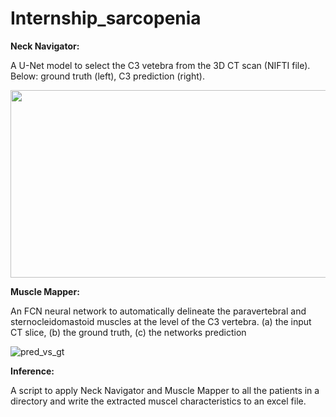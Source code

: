 # Internship_sarcopenia


**Neck Navigator:**

A U-Net model to select the C3 vetebra from the 3D CT scan (NIFTI file).
Below: ground truth (left), C3 prediction (right).

<img src="https://user-images.githubusercontent.com/60819221/135115131-b39765e8-a919-4b53-82a1-166d3b13dadb.png" width="600" height="300">

**Muscle Mapper:**

An FCN neural network to automatically delineate the paravertebral and sternocleidomastoid muscles at the level of the C3 vertebra. 
(a) the input CT slice, (b) the ground truth, (c) the networks prediction

![pred_vs_gt](https://user-images.githubusercontent.com/60819221/135115254-eaa2a0ab-b22a-465f-a792-edb948959e1d.png)


**Inference:**

A script to apply Neck Navigator and Muscle Mapper to all the patients in a directory and write the extracted muscel characteristics to an excel file.
